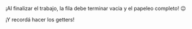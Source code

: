¡Al finalizar el trabajo, la fila debe terminar vacia y el papeleo completo! :wink: 

¡Y recordá hacer los getters!